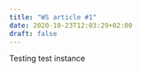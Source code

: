 ```yaml
---
title: "WS article #1"
date: 2020-10-23T12:03:29+02:00
draft: false
---
```


Testing test instance

